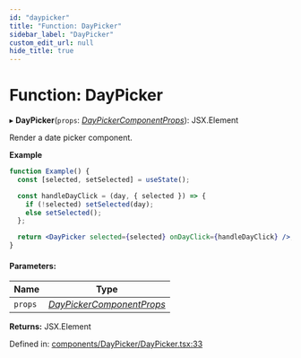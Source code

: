 ```yaml
---
id: "daypicker"
title: "Function: DayPicker"
sidebar_label: "DayPicker"
custom_edit_url: null
hide_title: true
---
```


# Function: DayPicker

▸ **DayPicker**(`props`: [*DayPickerComponentProps*](../interfaces/daypickercomponentprops.md)): JSX.Element

Render a date picker component.

**Example**

```jsx showOutput
function Example() {
  const [selected, setSelected] = useState();

  const handleDayClick = (day, { selected }) => {
    if (!selected) setSelected(day);
    else setSelected();
  };

  return <DayPicker selected={selected} onDayClick={handleDayClick} />;
}
```

#### Parameters:

Name | Type |
------ | ------ |
`props` | [*DayPickerComponentProps*](../interfaces/daypickercomponentprops.md) |

**Returns:** JSX.Element

Defined in: [components/DayPicker/DayPicker.tsx:33](https://github.com/gpbl/react-day-picker/blob/7a46f8df/packages/react-day-picker/src/components/DayPicker/DayPicker.tsx#L33)
